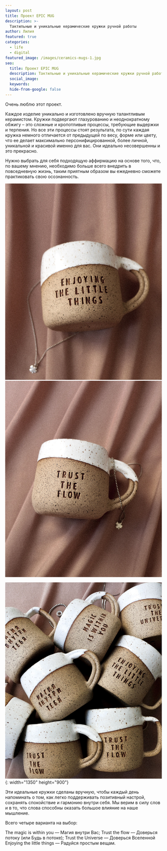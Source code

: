 ```yaml
---
layout: post
title: Проект EPIC MUG
description: >-
  Тактильные и уникальные керамические кружки ручной работы
author: Лилия
featured: true
categories:
  - life
  - digital
featured_image: /images/ceramics-mugs-1.jpg
seo:
  title: Проект EPIC MUG
  description: Тактильные и уникальные керамические кружки ручной работы
  social_image:
  keywords:
  hide-from-google: false
---
```

Очень люблю этот проект. 

Каждое изделие уникально и изготовлено вручную талантливым керамистом. Кружки подвергают глазурованию и неоднократному обжигу – это сложные и кропотливые процессы, требующие выдержки и терпения. Но все эти процессы стоят результата, по сути каждая кружка немного отличается от предыдущей по весу, форме или цвету, что ее делает максимально персонифицированной, более личной, уникальной и красивой именно для вас. Они идеально несовершенны и это прекрасно.

Нужно выбрать для себя подходящую аффирмацию на основе того, что, по вашему мнению, необходимо больше всего внедрить в повседневную жизнь, таким приятным образом вы ежедневно сможете практиковать свою осознанность.

<img src="/images/ceramics-mugs-3.jpg" class="one-half-image">
<img src="/images/ceramics-mugs-2.jpg" class="one-half-image">

![](/images/ceramics-mugs-4.jpg){: width="1350" height="900"}


Эти идеальные кружки сделаны вручную, чтобы каждый день напоминать о том, как легко поддерживать позитивный настрой, сохранять спокойствие и гармонию внутри себя. Мы верим в силу слов и в то, что слова способны оказать большое влияние на наше мышление.

Всего четыре варианта на выбор:

The magic is within you — Магия внутри Вас;
Trust the flow — Доверься потоку (или Будь в потоке);
Trust the Universe — Доверься Вселенной
Enjoying the little things — Радуйся простым вещам.
